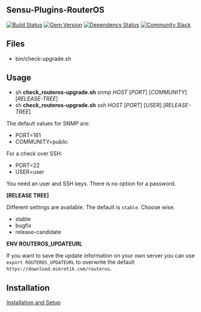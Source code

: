 ## Sensu-Plugins-RouterOS

[![Build Status](https://travis-ci.org/sensu-plugins/sensu-plugins-routeros.svg?branch=master)](https://travis-ci.org/sensu-plugins/sensu-plugins-routeros)
[![Gem Version](https://badge.fury.io/rb/sensu-plugins-routeros.svg)](http://badge.fury.io/rb/sensu-plugins-routeros)
[![Dependency Status](https://gemnasium.com/sensu-plugins/sensu-plugins-routeros.svg)](https://gemnasium.com/sensu-plugins/sensu-plugins-routeros)
[![Community Slack](https://slack.sensu.io/badge.svg)](https://slack.sensu.io/badge)

## Files

* bin/check-upgrade.sh

## Usage

* sh **check_routeros-upgrade.sh** *snmp* *HOST* [*PORT*] [*COMMUNITY*] [*RELEASE-TREE*]
* sh **check_routeros-upgrade.sh** *ssh* *HOST* [*PORT*] [*USER*] [*RELEASE-TREE*]

The default values for SNMP are:
* PORT=161
* COMMUNITY=public

For a check over SSH:
* PORT=22
* USER=user

You need an user and SSH keys. There is no option for a password.

**[RELEASE TREE]**

Different settings are available. The default is `stable`. Choose wise.

* stable
* bugfix
* release-candidate

**ENV ROUTEROS_UPDATEURL**

If you want to save the update information on your own server you can use `export ROUTEROS_UPDATEURL` to overwrite the default `https://download.mikrotik.com/routeros`.

## Installation

[Installation and Setup](http://sensu-plugins.io/docs/installation_instructions.html)
